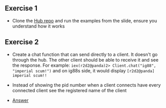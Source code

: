 ## Exercise 1

* Clone the [Hub repo](https://github.com/MonkeyIsNull/hub/tree/master) and run the examples from the slide, ensure you understand how it works

## Exercise 2

* Create a chat function that can send directly to a client.
  It doesn't go through the hub. The other client should be
  able to receive it and see the response. For example:
  ```iex(r2d2@panda)2> Client.chat("ig88", "imperial scum!")```
  and on ig88s side, it would display
  ```[r2d2@panda] imperial scum!!```

* Instead of showing the pid number when a client connects
  have every connected client see the registered name of the client

* [Answer](https://github.com/MonkeyIsNull/hub/tree/answer)
